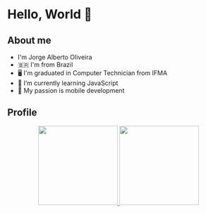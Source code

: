 # Hello, World 👊

## About me
- I'm Jorge Alberto Oliveira
- :brazil: I'm from Brazil
- 🖥️ I'm graduated in Computer Technician from IFMA
- 🌱 I’m currently learning JavaScript
- 📱 My passion is mobile development

## Profile
<div align="center">
  <a href="https://github.com/NoelOliveira1982">
  <img height="180em" src="https://github-readme-stats.vercel.app/api?username=NoelOliveira1982&show_icons=true&theme=dracula&include_all_commits=true&count_private=true"/>
  <img height="180em" src="https://github-readme-stats.vercel.app/api/top-langs/?username=NoelOliveira1982&layout=compact&langs_count=7&theme=dracula"/>
</div>
